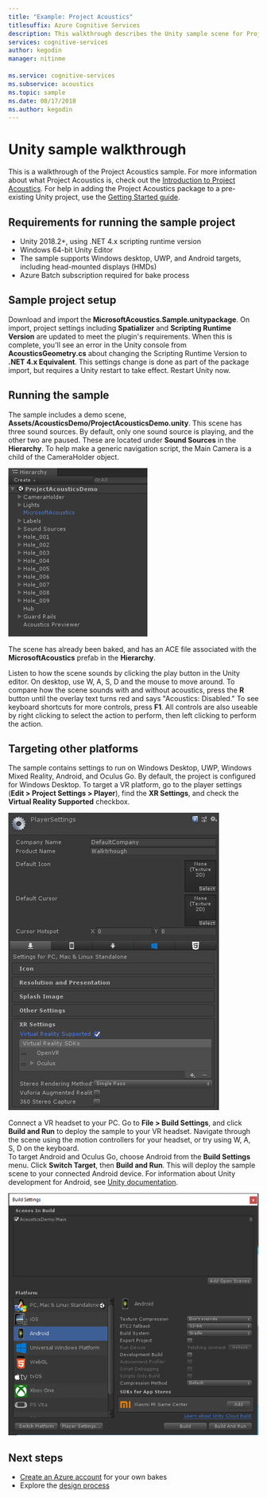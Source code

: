 ```yaml
---
title: "Example: Project Acoustics"
titlesuffix: Azure Cognitive Services
description: This walkthrough describes the Unity sample scene for Project Acoustics, including deployment to desktop and VR.
services: cognitive-services
author: kegodin
manager: nitinme

ms.service: cognitive-services
ms.subservice: acoustics
ms.topic: sample
ms.date: 08/17/2018
ms.author: kegodin
---
```


# Unity sample walkthrough
This is a walkthrough of the Project Acoustics sample. For more information about what Project Acoustics is, check out the [Introduction to Project Acoustics](what-is-acoustics.md). For help in adding the Project Acoustics package to a pre-existing Unity project, use the [Getting Started guide](getting-started.md).

## Requirements for running the sample project
* Unity 2018.2+, using .NET 4.x scripting runtime version
* Windows 64-bit Unity Editor
* The sample supports Windows desktop, UWP, and Android targets, including head-mounted displays (HMDs)
* Azure Batch subscription required for bake process

## Sample project setup
Download and import the **MicrosoftAcoustics.Sample.unitypackage**. On import, project settings including **Spatializer** and **Scripting Runtime Version** are updated to meet the plugin's requirements. When this is complete, you'll see an error in the Unity console from **AcousticsGeometry.cs** about changing the Scripting Runtime Version to **.NET 4.x Equivalent**. This settings change is done as part of the package import, but requires a Unity restart to take effect. Restart Unity now.

## Running the sample
The sample includes a demo scene, **Assets/AcousticsDemo/ProjectAcousticsDemo.unity**. This scene has three sound sources. By default, only one sound source is playing, and the other two are paused. These are located under **Sound Sources** in the **Hierarchy**. To help make a generic navigation script, the Main Camera is a child of the CameraHolder object. 

![Hierarchy View](media/SampleHierarchyView.png)

The scene has already been baked, and has an ACE file associated with the **MicrosoftAcoustics** prefab in the **Hierarchy**. 

Listen to how the scene sounds by clicking the play button in the Unity editor. On desktop, use W, A, S, D and the mouse to move around. To compare how the scene sounds with and without acoustics, press the **R** button until the overlay text turns red and says "Acoustics: Disabled." To see keyboard shortcuts for more controls, press **F1**. All controls are also useable by right clicking to select the action to perform, then left clicking to perform the action.

## Targeting other platforms
The sample contains settings to run on Windows Desktop, UWP, Windows Mixed Reality, Android, and Oculus Go. By default, the project is configured for Windows Desktop. To target a VR platform, go to the player settings (**Edit > Project Settings > Player**), find the **XR Settings**, and check the **Virtual Reality Supported** checkbox.

![Enable VR](media/VRSupport.png)  

Connect a VR headset to your PC. Go to **File > Build Settings**, and click **Build and Run** to deploy the sample to your VR headset. Navigate through the scene using the motion controllers for your headset, or try using W, A, S, D on the keyboard.    
To target Android and Oculus Go, choose Android from the **Build Settings** menu. Click **Switch Target**, then **Build and Run**. This will deploy the sample scene to your connected Android device. For information about Unity development for Android, see [Unity documentation](https://docs.unity3d.com/Manual/android-GettingStarted.html).

![Target Android](media/TargetAndroid.png)  

## Next steps
* [Create an Azure account](create-azure-account.md) for your own bakes
* Explore the [design process](design-process.md)


